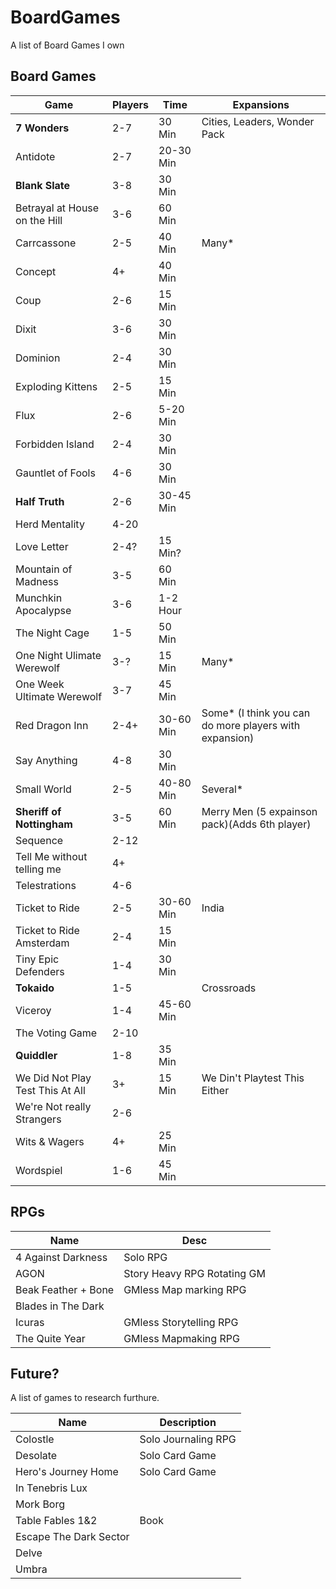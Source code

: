 # BoardGames
A list of Board Games I own

## Board Games

|       Game                       | Players |   Time    | Expansions                    |
|----------------------------------|---------|-----------|-------------------------------|
| **7 Wonders**                    |     2-7 |    30 Min | Cities, Leaders, Wonder Pack |
| Antidote                         |     2-7 | 20-30 Min | |
| **Blank Slate**                  |     3-8 |    30 Min | |
| Betrayal at House on the Hill    |     3-6 |    60 Min | |
| Carrcassone                      |     2-5 |    40 Min | Many* |
| Concept                          |      4+ |    40 Min | |
| Coup                             |     2-6 |    15 Min | |
| Dixit                            |     3-6 |    30 Min | |
| Dominion                         |     2-4 |    30 Min | |
| Exploding Kittens                |     2-5 |    15 Min | |
| Flux                             |     2-6 |  5-20 Min | |
| Forbidden Island                 |     2-4 |    30 Min | |
| Gauntlet of Fools                |     4-6 |    30 Min | |
| **Half Truth**                   |     2-6 | 30-45 Min | |
| Herd Mentality                   |    4-20 |           | |
| Love Letter                      |    2-4? |   15 Min? | | 
| Mountain of Madness              |     3-5 |    60 Min | | 
| Munchkin Apocalypse              |     3-6 |  1-2 Hour | |
| The Night Cage                   |     1-5 |    50 Min | |
| One Night Ulimate Werewolf       |     3-? |    15 Min | Many* |
| One Week Ultimate Werewolf       |     3-7 |    45 Min | |
| Red Dragon Inn                   |    2-4+ | 30-60 Min | Some* (I think you can do more players with expansion) |
| Say Anything                     |     4-8 |    30 Min | |
| Small World                      |     2-5 | 40-80 Min | Several* |
| **Sheriff of Nottingham**        |     3-5 |    60 Min | Merry Men (5 expainson pack)(Adds 6th player) |
| Sequence                         |    2-12 |           | |
| Tell Me without telling me       |      4+ |           | |
| Telestrations                    |     4-6 |           | |
| Ticket to Ride                   |     2-5 | 30-60 Min | India |
| Ticket to Ride Amsterdam         |     2-4 |    15 Min | |
| Tiny Epic Defenders              |     1-4 |    30 Min | |
| **Tokaido**                      |     1-5 |           | Crossroads |
| Viceroy                          |     1-4 | 45-60 Min | |
| The Voting Game                  |    2-10 |           | |
| **Quiddler**                     |     1-8 |   35 Min  | |
| We Did Not Play Test This At All |      3+ |   15 Min  |  We Din't Playtest This Either |
| We're Not really Strangers       |     2-6 |           | |
| Wits & Wagers                    |      4+ |   25 Min  | |
| Wordspiel                        |     1-6 |   45 Min  | |


## RPGs

|         Name        |              Desc           |
|---------------------|-----------------------------|
| 4 Against Darkness  | Solo RPG                    |
| AGON                | Story Heavy RPG Rotating GM |
| Beak Feather + Bone | GMless Map marking RPG      |
| Blades in The Dark  | |
| Icuras              | GMless Storytelling RPG     |
| The Quite Year      | GMless Mapmaking RPG        |

## Future?

A list of games to research furthure.

|         Name           |     Description     |
|------------------------|---------------------|
| Colostle               | Solo Journaling RPG |
| Desolate               | Solo Card Game      |
| Hero's Journey Home    | Solo Card Game      |
| In Tenebris Lux        |                     |
| Mork Borg              |                     |
| Table Fables 1&2       | Book                |
| Escape The Dark Sector |                     |
| Delve                  |                     |
| Umbra                  |                     |
